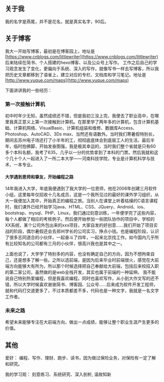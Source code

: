 ## 关于我
我的名字是燕尾，并不是花名，就是真实名字，90后。

## 关于博客
我大一开始写博客，最初是在博客园上，地址是[https://www.cnblogs.com/littlewriter](https://www.cnblogs.com/littlewriter)
后来陆续在简书、个人搭建的hexo博客、以及公众号上写作。
工作之后自己的学习观念发生了变化，更偏向于系统、深入的写作，就像写书一样去写博客，所以我把历史文章都移到了语雀上，建立对应的专栏、文档库和学习笔记。地址是[http://www.yuque.com/maps](http://www.yuque.com/maps)

下面讲讲我的一些经历：

### 第一次接触计算机
初中时年少无知，虽然成绩还不错，但是我初三没上完，我便去了职业高中，在哪里我真正意义上第一次接触到计算机。在那里学了两年多的计算机，包含计算机基础、计算机网络、VisualBasic、计算机组装和维修、数据库Access、Photoshop、AutoCAD、3Ds max、当然还有语数外。当时我们寒暑假特别长，期间去苏州电子场还打了小半年的工，彻彻底底体会到底层工人的生活。最后半年，临时抱佛脚，开始发奋图强，我是极其幸运的，当时我们整个省就是只有60多个本科名额，我考了635，几乎以一分的优势拿到了本科的门票。然后我就和这个几十个人一起进入了一所二本大学——河南科技学院，专业是计算机科学与技术，一本专业。

#### 大学遇到恩师和挚友，开始编程之路
14年我进入大学，年底我便遇到了我大学的一位恩师，他在2006年创建三月软件小组，这里每年仅招收十几名成员，这是一个我所见过的最好的课外学习组织，从大一我便加入其中，开始真正的编程之旅。当别人在课堂上听着枯燥的C语言课程时，我们课外已经开始学习java、HTML、CSS、JQuery、Android、ios、bootstrap、mysql、PHP、Linux，我们通过刻意训练，一年便学完了这些内容，每个人都做了相应的考核例子。然后便开始参加一些团队协作的项目中，学校的XX系统，某个公司外包出来的xxx项目，大家自发的好创意……我们开始了项目实战的阶段，偶尔暑假还会去郑州学长的公司实习，挣点小钱。也是编程阶段，认识了很多志同道合的小伙伴，一起奋斗了四年，一起来北京找工作。如今国内几乎所有比较知名的公司都有三月的小伙伴，很高兴我也是其中之一。

上面也说了，大学学了特别多的内容，也没有确定自己的方向，因为不想拘束自己，还是想多了解一些。之所以选前端，是因为后来毕业时前端很火，感觉在大前端方向能够大有所为，所以那个时候选择把自己奉献给大前端，包括后来校招入职的第二家公司，虽然做的是web全栈开发，其实也属于前端的一种延伸。
我不能说自己特别热爱编程，但是我喜欢编程。同时也喜欢写作，从小到大作文写的还不错，所以大学时候喜欢谢谢简书、博客园、公众号……后来成为软件开发工程师，就和代码打交道更多了，不过本质都差不多，代码也是一种文字，我就是一名文字工作者。

### 未来之路
希望未来能够专注在大前端方向，做出一点成绩，能够让整个职业生涯产生更多的价值。

## 其他
爱好： 编程、写作、理财、跑步、读书，因为做过保险业务，对保险有一定了解和研究。

我的学习观： 刻意练习、系统研究、深入剖析, 温故知新